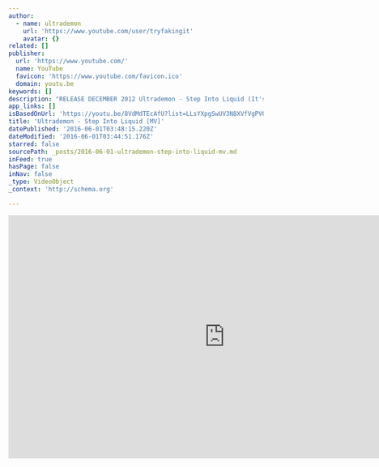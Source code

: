 ```yaml
---
author:
  - name: ultrademon
    url: 'https://www.youtube.com/user/tryfakingit'
    avatar: {}
related: []
publisher:
  url: 'https://www.youtube.com/'
  name: YouTube
  favicon: 'https://www.youtube.com/favicon.ico'
  domain: youtu.be
keywords: []
description: "RELEASE DECEMBER 2012 Ultrademon - Step Into Liquid (It's A Trap) -- FFE 001 EP - Distributed by SRD (UK) Director : Albert Redwine Animation : Kevin Heckart Editor : Frank Wallace"
app_links: []
isBasedOnUrl: 'https://youtu.be/8VdMdTEcAfU?list=LLsYXpgSwUV3N8XVfVgPV0rw'
title: 'Ultrademon - Step Into Liquid [MV]'
datePublished: '2016-06-01T03:48:15.220Z'
dateModified: '2016-06-01T03:44:51.176Z'
starred: false
sourcePath: _posts/2016-06-01-ultrademon-step-into-liquid-mv.md
inFeed: true
hasPage: false
inNav: false
_type: VideoObject
_context: 'http://schema.org'

---
```

<iframe src="https://cdn.embedly.com/widgets/media.html?src=https%3A%2F%2Fwww.youtube.com%2Fembed%2F8VdMdTEcAfU%3Ffeature%3Doembed&amp;url=http%3A%2F%2Fwww.youtube.com%2Fwatch%3Fv%3D8VdMdTEcAfU&amp;image=https%3A%2F%2Fi.ytimg.com%2Fvi%2F8VdMdTEcAfU%2Fhqdefault.jpg&amp;key=b7d04c9b404c499eba89ee7072e1c4f7&amp;type=text%2Fhtml&amp;schema=youtube" width="854" height="480" scrolling="no" frameborder="0" allowfullscreen="" style=""></iframe>